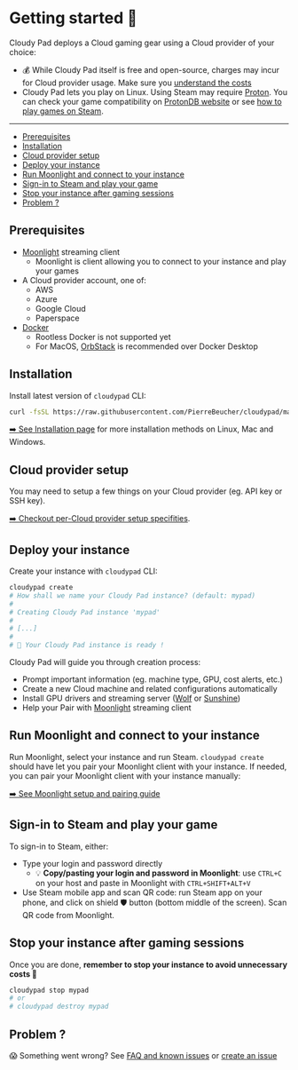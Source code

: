# Getting started 🚀

Cloudy Pad deploys a Cloud gaming gear using a Cloud provider of your choice:
- 💰 While Cloudy Pad itself is free and open-source, charges may incur for Cloud provider usage. Make sure you [understand the costs](cost.md)
- Cloudy Pad lets you play on Linux. Using Steam may require [Proton](https://github.com/ValveSoftware/Proton). You can check your game compatibility on [ProtonDB website](https://www.protondb.com/) or see [how to play games on Steam](#how-to-play-game-on-steam--why-does-my-steam-game-doesnt-launch-).

---

- [Prerequisites](#prerequisites)
- [Installation](#installation)
- [Cloud provider setup](#cloud-provider-setup)
- [Deploy your instance](#deploy-your-instance)
- [Run Moonlight and connect to your instance](#run-moonlight-and-connect-to-your-instance)
- [Sign-in to Steam and play your game](#sign-in-to-steam-and-play-your-game)
- [Stop your instance after gaming sessions](#stop-your-instance-after-gaming-sessions)
- [Problem ?](#problem-)

## Prerequisites

- [Moonlight](https://moonlight-stream.org/) streaming client
  - Moonlight is client allowing you to connect to your instance and play your games
- A Cloud provider account, one of:
  - AWS
  - Azure
  - Google Cloud
  - Paperspace
- [Docker](https://docs.docker.com/engine/install/) 
  - Rootless Docker is not supported yet
  - For MacOS, [OrbStack](https://orbstack.dev/) is recommended over Docker Desktop

## Installation 

Install latest version of `cloudypad` CLI:

```sh
curl -fsSL https://raw.githubusercontent.com/PierreBeucher/cloudypad/master/install.sh | bash
```

[➡️ See Installation page](./installation.md) for more installation methods on Linux, Mac and Windows.

## Cloud provider setup

You may need to setup a few things on your Cloud provider (eg. API key or SSH key). 

[➡️ Checkout per-Cloud provider setup specifities](./cloud-provider-setup).

## Deploy your instance

Create your instance with `cloudypad` CLI:

```sh
cloudypad create
# How shall we name your Cloudy Pad instance? (default: mypad) 
#
# Creating Cloudy Pad instance 'mypad'
#
# [...]
#
# 🥳 Your Cloudy Pad instance is ready !
```

Cloudy Pad will guide you through creation process:
- Prompt important information (eg. machine type, GPU, cost alerts, etc.) 
- Create a new Cloud machine and related configurations automatically
- Install GPU drivers and streaming server ([Wolf](https://games-on-whales.github.io/wolf/stable/) or [Sunshine](https://github.com/LizardByte/Sunshine))
- Help your Pair with [Moonlight](https://moonlight-stream.org/) streaming client

## Run Moonlight and connect to your instance

Run Moonlight, select your instance and run Steam. `cloudypad create` should have let you pair your Moonlight client with your instance. If needed, you can pair your Moonlight client with your instance manually:

[➡️ See Moonlight setup and pairing guide](./usage/moonlight-setup.md)

## Sign-in to Steam and play your game

To sign-in to Steam, either:
- Type your login and password directly
  - 💡 **Copy/pasting your login and password in Moonlight**: use `CTRL+C` on your host and paste in Moonlight with `CTRL+SHIFT+ALT+V`
- Use Steam mobile app and scan QR code: run Steam app on your phone, and click on shield 🛡️ button (bottom middle of the screen). Scan QR code from Moonlight.

## Stop your instance after gaming sessions

Once you are done, **remember to stop your instance to avoid unnecessary costs 💸**

```sh
cloudypad stop mypad
# or 
# cloudypad destroy mypad
```

## Problem ?

😱 Something went wrong? See [FAQ and known issues](./usage/faq.md) or [create an issue](https://github.com/PierreBeucher/cloudypad/issues)
